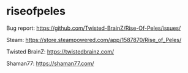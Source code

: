 # riseofpeles

Bug report: https://github.com/Twisted-BrainZ/Rise-Of-Peles/issues/

Steam: https://store.steampowered.com/app/1587870/Rise_of_Peles/

Twisted BrainZ: https://twistedbrainz.com/

Shaman77: https://shaman77.com/
